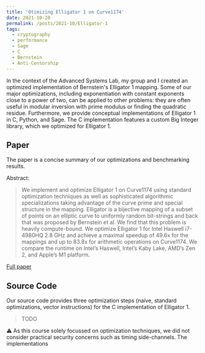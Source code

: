 ```yaml
---
title: 'Otimizing Elligator 1 on Curve1174'
date: 2021-10-20
permalink: /posts/2021-10/Elligator-1
tags:
  - cryptography
  - performance
  - Sage
  - C
  - Bernstein
  - Anti-Censorship
---
```


In the context of the Advanced Systems Lab, my group and I created an optimized implementation of Bernstein's Elligator 1 mapping. Some of our major optimizations, including exponentiation with constant exponents close to a power of two, can be applied to other problems: they are often useful in modular inversion with prime modulus or finding the quadratic residue. Furthermore, we provide conceptual implementations of Elligator 1 in C, Python, and Sage. The C implementation features a custom Big Integer library, which we optimized for Elligator 1.

## Paper

The paper is a concise summary of our optimizations and benchmarking results.

Abstract:
> We implement and optimize Elligator 1 on Curve1174 using standard optimization techniques as well as sophisticated algorithmic specializations taking advantage of the curve prime and special structure in the mapping. Elligator is a bijective mapping of a subset of points on an elliptic curve to uniformly random bit-strings and back that was proposed by Bernstein et al. We find that this problem is heavily compute-bound. We optimize Elligator 1 for Intel Haswell i7-4980HQ 2.8 GHz and achieve a maximal speedup of 49.6x for the mappings and up to 83.8x for arithmetic operations on Curve1174. We compare the runtime on Intel’s Haswell, Intel’s Kaby Lake, AMD’s Zen 2, and Apple’s M1 platform.

[Full paper](/files/ASL_Elligator_1_Optimization.pdf)


## Source Code

Our source code provides three optimization steps (naive, standard optimizations, vector instructions) for the C implementation of Elligator 1.

> TODO

:warning: As this course solely focussed on optimization techniques, we did not consider practical security concerns such as timing side-channels. The implementations
